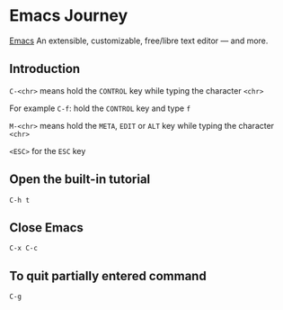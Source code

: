 # Emacs Journey

[Emacs](https://www.gnu.org/software/emacs) An extensible, customizable, free/libre text editor — and more.

## Introduction

`C-<chr>` means hold the `CONTROL` key while typing the character `<chr>`

For example `C-f`: hold the `CONTROL` key and type `f`

`M-<chr>` means hold the `META`, `EDIT` or `ALT` key while typing the character `<chr>`

`<ESC>` for the `ESC` key

## Open the built-in tutorial

```
C-h t
```

## Close Emacs

```
C-x C-c
```

## To quit partially entered command

```
C-g
```



